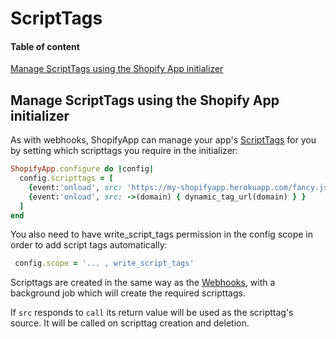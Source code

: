 # ScriptTags

#### Table of content

[Manage ScriptTags using the Shopify App initializer](#manage-scripttags-using-the-shopify-app-initializer)

## Manage ScriptTags using the Shopify App initializer

As with webhooks, ShopifyApp can manage your app's [ScriptTags](https://shopify-dev-staging.shopifycloud.com/docs/admin-api/graphql/reference/online-store/scripttag) for you by setting which scripttags you require in the initializer:

```ruby
ShopifyApp.configure do |config|
  config.scripttags = [
    {event:'onload', src: 'https://my-shopifyapp.herokuapp.com/fancy.js'},
    {event:'onload', src: ->(domain) { dynamic_tag_url(domain) } }
  ]
end
```

You also need to have write_script_tags permission in the config scope in order to add script tags automatically:

```ruby
 config.scope = '... , write_script_tags'
```

Scripttags are created in the same way as the [Webhooks](/docs/shopify_app/webhooks.md), with a background job which will create the required scripttags.

If `src` responds to `call` its return value will be used as the scripttag's source. It will be called on scripttag creation and deletion.
